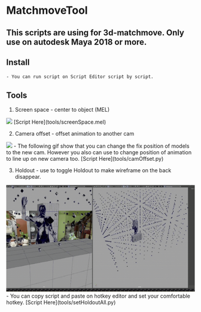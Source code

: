 # MatchmoveTool

## This scripts are using for 3d-matchmove. Only use on autodesk Maya 2018 or more.

## Install
    - You can run script on Script Editor script by script.

## Tools

1. Screen space - center to object (MEL)
<img src=".\src\ScreenspaceExample.gif" />
[Script Here](tools/screenSpace.mel)


2. Camera offset - offset animation to another cam
<img src=".\src\camOffset.gif" />
    - The following gif show that you can change the fix position of models to the new cam. However you also can use to change position of animation to line up on new camera too.
[Script Here](tools/camOffset.py)

3. Holdout - use to toggle Holdout to make wireframe on the back disappear.
<img src=".\src\holdout.gif" />
    - You can copy script and paste on hotkey editor and set your comfortable hotkey.
[Script Here](tools/setHoldoutAll.py)